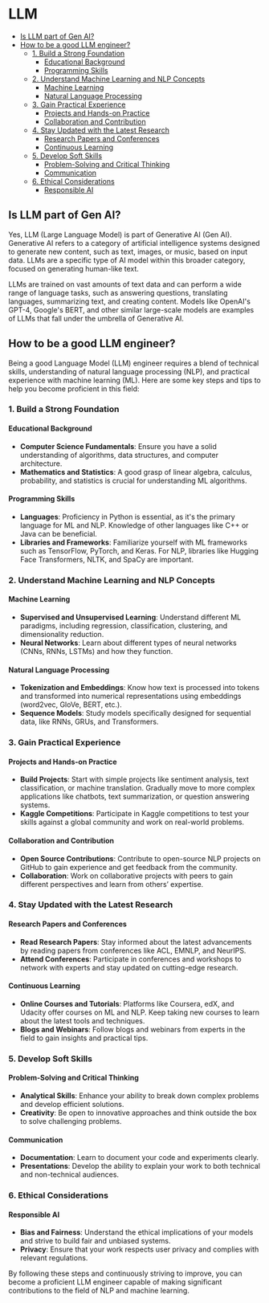 # LLM

- [Is LLM part of Gen AI?](#is-llm-part-of-gen-ai)
- [How to be a good LLM engineer?](#how-to-be-a-good-llm-engineer)
  - [1. Build a Strong Foundation](#1-build-a-strong-foundation)
    - [Educational Background](#educational-background)
    - [Programming Skills](#programming-skills)
  - [2. Understand Machine Learning and NLP Concepts](#2-understand-machine-learning-and-nlp-concepts)
    - [Machine Learning](#machine-learning)
    - [Natural Language Processing](#natural-language-processing)
  - [3. Gain Practical Experience](#3-gain-practical-experience)
    - [Projects and Hands-on Practice](#projects-and-hands-on-practice)
    - [Collaboration and Contribution](#collaboration-and-contribution)
  - [4. Stay Updated with the Latest Research](#4-stay-updated-with-the-latest-research)
    - [Research Papers and Conferences](#research-papers-and-conferences)
    - [Continuous Learning](#continuous-learning)
  - [5. Develop Soft Skills](#5-develop-soft-skills)
    - [Problem-Solving and Critical Thinking](#problem-solving-and-critical-thinking)
    - [Communication](#communication)
  - [6. Ethical Considerations](#6-ethical-considerations)
    - [Responsible AI](#responsible-ai)

## Is LLM part of Gen AI?

Yes, LLM (Large Language Model) is part of Generative AI (Gen AI). Generative AI refers to a category of artificial intelligence systems designed to generate new content, such as text, images, or music, based on input data. LLMs are a specific type of AI model within this broader category, focused on generating human-like text.

LLMs are trained on vast amounts of text data and can perform a wide range of language tasks, such as answering questions, translating languages, summarizing text, and creating content. Models like OpenAI's GPT-4, Google's BERT, and other similar large-scale models are examples of LLMs that fall under the umbrella of Generative AI.

## How to be a good LLM engineer?

Being a good Language Model (LLM) engineer requires a blend of technical skills, understanding of natural language processing (NLP), and practical experience with machine learning (ML). Here are some key steps and tips to help you become proficient in this field:

### 1. Build a Strong Foundation

#### Educational Background

- **Computer Science Fundamentals**: Ensure you have a solid understanding of algorithms, data structures, and computer architecture.
- **Mathematics and Statistics**: A good grasp of linear algebra, calculus, probability, and statistics is crucial for understanding ML algorithms.

#### Programming Skills

- **Languages**: Proficiency in Python is essential, as it's the primary language for ML and NLP. Knowledge of other languages like C++ or Java can be beneficial.
- **Libraries and Frameworks**: Familiarize yourself with ML frameworks such as TensorFlow, PyTorch, and Keras. For NLP, libraries like Hugging Face Transformers, NLTK, and SpaCy are important.

### 2. Understand Machine Learning and NLP Concepts

#### Machine Learning

- **Supervised and Unsupervised Learning**: Understand different ML paradigms, including regression, classification, clustering, and dimensionality reduction.
- **Neural Networks**: Learn about different types of neural networks (CNNs, RNNs, LSTMs) and how they function.

#### Natural Language Processing

- **Tokenization and Embeddings**: Know how text is processed into tokens and transformed into numerical representations using embeddings (word2vec, GloVe, BERT, etc.).
- **Sequence Models**: Study models specifically designed for sequential data, like RNNs, GRUs, and Transformers.

### 3. Gain Practical Experience

#### Projects and Hands-on Practice

- **Build Projects**: Start with simple projects like sentiment analysis, text classification, or machine translation. Gradually move to more complex applications like chatbots, text summarization, or question answering systems.
- **Kaggle Competitions**: Participate in Kaggle competitions to test your skills against a global community and work on real-world problems.

#### Collaboration and Contribution

- **Open Source Contributions**: Contribute to open-source NLP projects on GitHub to gain experience and get feedback from the community.
- **Collaboration**: Work on collaborative projects with peers to gain different perspectives and learn from others’ expertise.

### 4. Stay Updated with the Latest Research

#### Research Papers and Conferences

- **Read Research Papers**: Stay informed about the latest advancements by reading papers from conferences like ACL, EMNLP, and NeurIPS.
- **Attend Conferences**: Participate in conferences and workshops to network with experts and stay updated on cutting-edge research.

#### Continuous Learning

- **Online Courses and Tutorials**: Platforms like Coursera, edX, and Udacity offer courses on ML and NLP. Keep taking new courses to learn about the latest tools and techniques.
- **Blogs and Webinars**: Follow blogs and webinars from experts in the field to gain insights and practical tips.

### 5. Develop Soft Skills

#### Problem-Solving and Critical Thinking

- **Analytical Skills**: Enhance your ability to break down complex problems and develop efficient solutions.
- **Creativity**: Be open to innovative approaches and think outside the box to solve challenging problems.

#### Communication

- **Documentation**: Learn to document your code and experiments clearly.
- **Presentations**: Develop the ability to explain your work to both technical and non-technical audiences.

### 6. Ethical Considerations

#### Responsible AI

- **Bias and Fairness**: Understand the ethical implications of your models and strive to build fair and unbiased systems.
- **Privacy**: Ensure that your work respects user privacy and complies with relevant regulations.

By following these steps and continuously striving to improve, you can become a proficient LLM engineer capable of making significant contributions to the field of NLP and machine learning.
